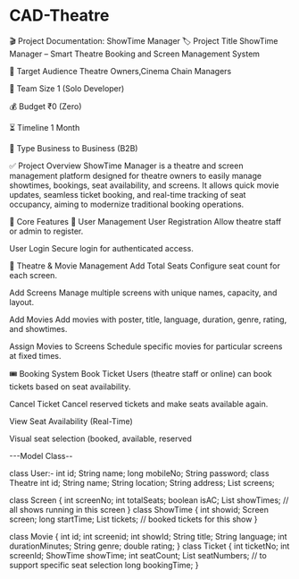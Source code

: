 # CAD-Theatre
🎬 Project Documentation: ShowTime Manager
🏷️ Project Title
ShowTime Manager – Smart Theatre Booking and Screen Management System

🎯 Target Audience
  Theatre Owners,Cinema Chain Managers

👤 Team Size
1 (Solo Developer)

💰 Budget
₹0 (Zero)

⏳ Timeline
1 Month

🏢 Type
Business to Business (B2B)

✅ Project Overview
ShowTime Manager is a theatre and screen management platform designed for theatre owners to easily manage showtimes, bookings, seat availability, and screens. It allows quick movie updates, seamless ticket booking, and real-time tracking of seat occupancy, aiming to modernize traditional booking operations.

🔧 Core Features
👤 User Management
User Registration
  Allow theatre staff or admin to register.

User Login
  Secure login for authenticated access.

🎥 Theatre & Movie Management
Add Total Seats
  Configure seat count for each screen.

Add Screens
  Manage multiple screens with unique names, capacity, and layout.

Add Movies
  Add movies with poster, title, language, duration, genre, rating, and showtimes.

Assign Movies to Screens
  Schedule specific movies for particular screens at fixed times.

🎟️ Booking System
Book Ticket
  Users (theatre staff or online) can book tickets based on seat availability.

Cancel Ticket
  Cancel reserved tickets and make seats available again.

View Seat Availability (Real-Time)

Visual seat selection (booked, available, reserved


---Model Class--

class User:-
    int id;
    String name;
    long mobileNo;
    String password;
class Theatre 
    int id;
    String name;
    String location;
    String address;
    List<Screen> screens;

  
class Screen {
    int screenNo;
    int totalSeats;
    boolean isAC;
    List<ShowTime> showTimes; // all shows running in this screen
}
class ShowTime {
    int showid;
    Screen screen;
    long startTime;
    List<Ticket> tickets; // booked tickets for this show
}

class Movie {
    int id;
    int screenid;
    int showId;
    String title;
    String language;
    int durationMinutes;
    String genre;
    double rating;
}
class Ticket {
    int ticketNo;
    int screenId;
    ShowTime showTime;
    int seatCount;
    List<String> seatNumbers; // to support specific seat selection
    long bookingTime;
}









